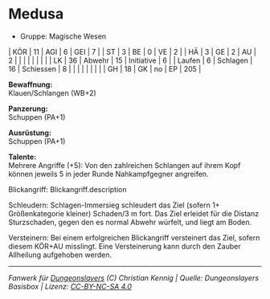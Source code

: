 # Medusa  
- Gruppe: Magische Wesen  

| KÖR    | 11 | AGI      | 6  | GEI        | 7   |
| ST     | 3  | BE       | 0  | VE         | 2   |
| HÄ     | 3  | GE       | 2  | AU         | 2   |
|        |    |          |    |            |     |
| LK     | 36 | Abwehr   | 15 | Initiative | 6   |
| Laufen | 6  | Schlagen | 16 | Schiessen  | 8   |
|        |    |          |    |            |     |
| GH     | 18 | GK       | no | EP         | 205 |


**Bewaffnung:**  
Klauen/Schlangen (WB+2)

**Panzerung:**  
Schuppen (PA+1)

**Ausrüstung:**  
Schuppen (PA+1)

**Talente:**  
Mehrere Angriffe (+5): Von den zahlreichen Schlangen auf ihrem Kopf können jeweils 5 in jeder Runde Nahkampfgegner angreifen.

Blickangriff: Blickangriff.description

Schleudern: Schlagen-Immersieg schleudert das Ziel (sofern 1+ Größenkategorie kleiner) Schaden/3 m fort. Das Ziel erleidet für die Distanz Sturzschaden, gegen den es normal Abwehr würfelt, und liegt am Boden.

Versteinern: Bei einem erfolgreichen Blickangriff versteinert das Ziel, sofern diesem KÖR+AU misslingt. Eine Versteinerung kann durch den Zauber Allheilung aufgehoben werden.





___
*Fanwerk für [Dungeonslayers](https://www.dungeonslayers.net/) (C) Christian Kennig | Quelle: Dungeonslayers Basisbox | Lizenz: [CC-BY-NC-SA 4.0](https://creativecommons.org/licenses/by-nc-sa/4.0/deed.de)*